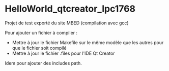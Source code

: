# HelloWorld_qtcreator_lpc1768
Projet de test exporté du site MBED (compilation avec gcc)

Pour ajouter un fichier à compiler : 
   - Mettre à jour le fichier Makefile sur le même modèle que les autres pour que le fichier soit compilé
   - Mettre à jour le fichier .files pour l'IDE Qt Creator

Idem pour ajouter des  includes path.
